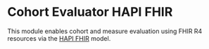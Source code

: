 # Cohort Evaluator HAPI FHIR

This module enables cohort and measure evaluation using FHIR R4 resources via the [HAPI FHIR](https://hapifhir.io/) model.
